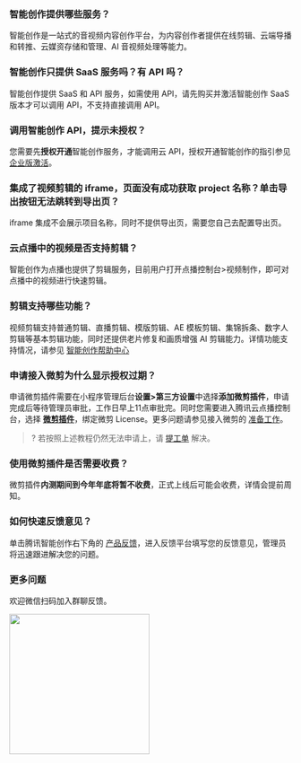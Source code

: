 [](id:q1)
### 智能创作提供哪些服务？
智能创作是一站式的音视频内容创作平台，为内容创作者提供在线剪辑、云端导播和转推、云媒资存储和管理、AI 音视频处理等能力。

[](id:q2)
### 智能创作只提供 SaaS 服务吗？有 API 吗？
智能创作提供 SaaS 和 API 服务，如需使用 API，请先购买并激活智能创作 SaaS 版本才可以调用 API，不支持直接调用 API。

[](id:q3)
### 调用智能创作 API，提示未授权？
您需要先**授权开通**智能创作服务，才能调用云 API，授权开通智能创作的指引参见 [企业版激活](https://cloud.tencent.com/document/product/1156/83467)。

[](id:q4)
### 集成了视频剪辑的 iframe，页面没有成功获取 project 名称？单击导出按钮无法跳转到导出页？
iframe 集成不会展示项目名称，同时不提供导出页，需要您自己去配置导出页。

[](id:q5)
### 云点播中的视频是否支持剪辑？
智能创作为点播也提供了剪辑服务，目前用户打开点播控制台>视频制作，即可对点播中的视频进行快速剪辑。

[](id:q6) 
### 剪辑支持哪些功能？
视频剪辑支持普通剪辑、直播剪辑、模版剪辑、AE 模板剪辑、集锦拆条、数字人剪辑等基本剪辑功能，同时还提供老片修复和画质增强 AI 剪辑能力。详情功能支持情况，请参见 [智能创作帮助中心](https://v.tencent.com/helper)
[](id:q7)
### 申请接入微剪为什么显示授权过期？
申请微剪插件需要在小程序管理后台**设置>第三方设置**中选择**添加微剪插件**，申请完成后等待管理员审批，工作日早上11点审批完。同时您需要进入腾讯云点播控制台，选择 [**微剪插件**](https://console.cloud.tencent.com/vod/wecut)，绑定微剪 License。更多问题请参见接入微剪的 [准备工作](https://cloud.tencent.com/document/product/1156/45645)。
>?  若按照上述教程仍然无法申请上，请 [提工单](https://console.cloud.tencent.com/workorder/category) 解决。


[](id:q8)
### 使用微剪插件是否需要收费？
微剪插件**内测期间到今年年底将暂不收费**，正式上线后可能会收费，详情会提前周知。

[](id:q9)
### 如何快速反馈意见？
单击腾讯智能创作右下角的 [产品反馈](https://support.qq.com/products/101813?)，进入反馈平台填写您的反馈意见，管理员将迅速跟进解决您的问题。


### 更多问题
欢迎微信扫码加入群聊反馈。

<img src="https://main.qcloudimg.com/raw/e2d4d40ea1276ac6f50cfa5bd0cb7590.png" width=250>
